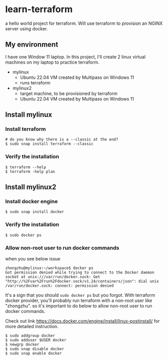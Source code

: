 # learn-terraform
a hello world project for terraform. Will use terraform to provision an NGINX server using docker.

## My environment
I have one Window 11 laptop. In this project, I'll create 2 linux virtual machines on my laptop to practice terraform.

* mylinux
    * Ubuntu 22.04 VM created by Multipass on Windows 11
    * runs terraform
* mylinux2
    * target machine, to be provisioned by terraform
    * Ubuntu 22.04 VM created by Multipass on Windows 11

## Install mylinux

### Install terraform
```
# do you know why there is a --classic at the end?
$ sudo snap install terraform --classic
```
### Verify the installation
```
$ terraform --help
$ terraform -help plan 
```
## Install mylinux2
### Install docker engine
```
$ sudo snap install docker
```
### Verify the installation
```
$ sudo docker ps
```

### Allow non-root user to run docker commands
when you see below issue
```
zhongzhu@mylinux:~/workspace$ docker ps
Got permission denied while trying to connect to the Docker daemon socket at unix:///var/run/docker.sock: Get "http://%2Fvar%2Frun%2Fdocker.sock/v1.24/containers/json": dial unix /var/run/docker.sock: connect: permission denied
```
It's a sign that you should `sudo docker ps` but you forgot. With terraform docker provider, you'll probably run terraform with a non-root user like "zhongzhu". so it's important to do below to allow non-root user to run docker commands.

Check out link https://docs.docker.com/engine/install/linux-postinstall/ for more detailed instruction.

```
$ sudo addgroup docker
$ sudo adduser $USER docker
$ newgrp docker
$ sudo snap disable docker
$ sudo snap enable docker
```

